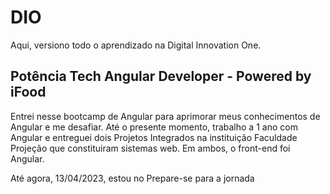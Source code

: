 # DIO
Aqui, versiono todo o aprendizado na Digital Innovation One.
## Potência Tech Angular Developer - Powered by iFood
Entrei nesse bootcamp de Angular para aprimorar meus conhecimentos de Angular e me desafiar.
Até o presente momento, trabalho a 1 ano com Angular e entreguei dois Projetos Integrados na instituição
Faculdade Projeção que constituiram sistemas web. Em ambos, o front-end foi Angular.

Até agora, 13/04/2023, estou no Prepare-se para a jornada
